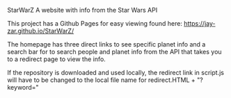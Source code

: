 StarWarZ
A website with info from the Star Wars API

This project has a Github Pages for easy viewing found here: https://jay-zar.github.io/StarWarZ/

The homepage has three direct links to see specific planet info and a search bar for to search people and planet info from the API that takes you to a redirect page to view the info.

If the repository is downloaded and used locally, the redirect link in script.js will have to be changed to the local file name for redirect.HTML + "?keyword="
